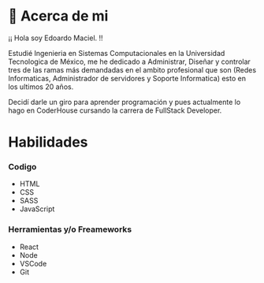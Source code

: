 
# 🚀 Acerca de mi
¡¡ Hola soy Edoardo Maciel. !!

Estudié Ingenieria en Sistemas Computacionales en la Universidad Tecnologica de México, me he dedicado a Administrar, Diseñar y controlar tres de las ramas más demandadas en el ambito profesional que son (Redes Informaticas, Administrador de servidores y Soporte Informatica) esto en los ultimos 20 años.

Decidí darle un giro para aprender programación y pues actualmente lo hago en CoderHouse cursando la carrera de FullStack Developer.




# Habilidades
### Codigo
- HTML 
- CSS 
- SASS
- JavaScript

###  Herramientas y/o Freameworks
- React
- Node
- VSCode
- Git

